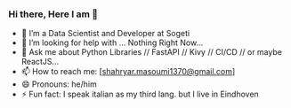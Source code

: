 ### Hi there, Here I am 👋

- 🔭 I’m a Data Scientist and Developer at Sogeti
- 🤔 I’m looking for help with ... Nothing Right Now...
- 💬 Ask me about Python Libraries // FastAPI // Kivy // CI/CD // or maybe ReactJS...
- 📫 How to reach me: [shahryar.masoumi1370@gmail.com]
- 😄 Pronouns: he/him
- ⚡ Fun fact: I speak italian as my third lang. but I live in Eindhoven
